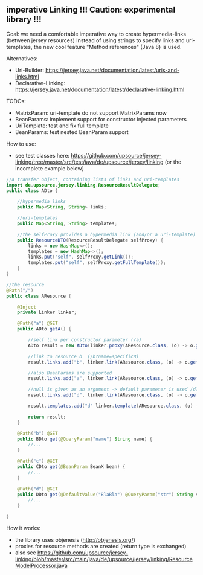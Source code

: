 ## imperative Linking !!! Caution: experimental library !!!

Goal: we need a comfortable imperative way to create hypermedia-links (between jersey resources)
Instead of using strings to specify links and uri-templates, the new cool feature "Method references" (Java 8) is used.

Alternatives:
 * Uri-Builder: https://jersey.java.net/documentation/latest/uris-and-links.html
 * Declarative-Linking: https://jersey.java.net/documentation/latest/declarative-linking.html

TODOs:
 * MatrixParam: uri-template do not support MatrixParams now
 * BeanParams: implement support for constructor injected parameters
 * UriTemplate: test and fix full template
 * BeanParams: test nested BeanParam support

How to use:
 * see test classes here: https://github.com/upsource/jersey-linking/tree/master/src/test/java/de/upsource/jersey/linking
  (or the incomplete example below)

```java
//a transfer object, containing lists of links and uri-templates
import de.upsource.jersey.linking.ResourceResultDelegate;
public class ADto {

    //hypermedia links
    public Map<String, String> links;

    //uri-templates
    public Map<String, String> templates;

    //the selfProxy provides a hypermedia link (and/or a uri-template) to particular resource
    public ResourceDTO(ResourceResultDelegate selfProxy) {
        links = new HashMap<>();
        templates = new HashMap<>();
        links.put("self", selfProxy.getLink());
        templates.put("self", selfProxy.getFullTemplate());
    }
}

//the resource
@Path("/")
public class AResource {

    @Inject
    private Linker linker;

    @Path("a") @GET
    public ADto getA() {

        //self link per constructor parameter (/a)
        ADto result = new ADto(linker.proxy(AResource.class, (o) -> o.getA()));

        //link to resource b  (/b?name=specificB)
        result.links.add("b", linker.link(AResource.class, (o) -> o.getB("specificB")));

        //also BeanParams are supported
        result.links.add("a", linker.link(AResource.class, (o) -> o.getC(new BeanX(...))));

        //null is given as an argument -> default parameter is used /d?str=BlaBla)
        result.links.add("d", linker.link(AResource.class, (o) -> o.getD(null)));

        result.templates.add("d" linker.template(AResource.class, (o) -> o.getD(null)));

        return result;
    }

    @Path("b") @GET
    public BDto get(@QueryParam("name") String name) {
        //...
    }

    @Path("c") @GET
    public CDto get(@BeanParam BeanX bean) {
        //...
    }

    @Path("d") @GET
    public DDto get(@DefaultValue("BlaBla") @QueryParam("str") String str) {
        //...
    }

}
```

How it works:
 * the library uses objenesis (http://objenesis.org/)
 * proxies for resource methods are created (return type is exchanged)
 * also see https://github.com/upsource/jersey-linking/blob/master/src/main/java/de/upsource/jersey/linking/ResourceModelProcessor.java
